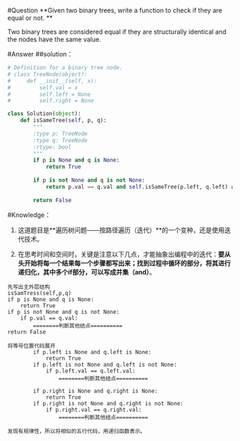 #Question
**Given two binary trees, write a function to check if they are equal or not.**

Two binary trees are considered equal if they are structurally identical and the nodes have the same value.

#Answer
##solution：
```python
# Definition for a binary tree node.
# class TreeNode(object):
#     def __init__(self, x):
#         self.val = x
#         self.left = None
#         self.right = None

class Solution(object):
    def isSameTree(self, p, q):
        """
        :type p: TreeNode
        :type q: TreeNode
        :rtype: bool
        """
        if p is None and q is None:
            return True
        
        if p is not None and q is not None:
            return p.val == q.val and self.isSameTree(p.left, q.left) and self.isSameTree(p.right, q.right)
        
        return False
```

#Knowledge：
1. 这道题目是**遍历树问题——按路径遍历（迭代）**的一个变种，还是使用迭代技术。

2. 在思考时间和空间时，关键是注意以下几点，才能抽象出编程中的迭代：**要从头开始将每一个结果每一个步骤都写出来；找到过程中循环的部分，将其进行递归化，其中多个if部分，可以写成并集（and）**。

```
先写出主外层结构
isSamTress(self,p,q)
if p is None and q is None:
    return True
if p is not None and q is not None:
    if p.val == q.val:
        ========判断其他结点==========
return False

将等号位置代码展开
        if p.left is None and q.left is None:
            return True
        if p.left is not None and q.left is not None:
            if p.left.val == q.left.val:
                ========判断其他结点==========

        if p.right is None and q.right is None:
            return True
        if p.right is not None and q.right is not None:
            if p.right.val == q.right.val:
                ========判断其他结点==========

发现有规律性，所以将相似的五行代码，用递归函数表示。
```